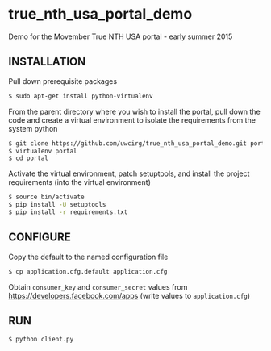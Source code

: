 # true_nth_usa_portal_demo
Demo for the Movember True NTH USA portal - early summer 2015

## INSTALLATION

Pull down prerequisite packages

```bash
$ sudo apt-get install python-virtualenv
```

From the parent directory where you wish to install the portal, pull
down the code and create a virtual environment to isolate the 
requirements from the system python

```bash
$ git clone https://github.com/uwcirg/true_nth_usa_portal_demo.git portal
$ virtualenv portal
$ cd portal
```

Activate the virtual environment, patch setuptools, and install the
project requirements (into the virtual environment)

```bash
$ source bin/activate
$ pip install -U setuptools
$ pip install -r requirements.txt
```

## CONFIGURE

Copy the default to the named configuration file

```bash
$ cp application.cfg.default application.cfg
```

Obtain `consumer_key` and `consumer_secret` values from https://developers.facebook.com/apps (write values to `application.cfg`)

## RUN
```bash
$ python client.py
```
